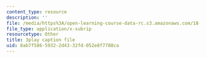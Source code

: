 ```yaml
---
content_type: resource
description: ''
file: /media/https%3A/open-learning-course-data-rc.s3.amazonaws.com/18-06sc-linear-algebra-fall-2011/8ab7f58659322d4332fd052e8f7788ca_HgC1l_6ySkc.srt
file_type: application/x-subrip
resourcetype: Other
title: 3play caption file
uid: 8ab7f586-5932-2d43-32fd-052e8f7788ca
---
```

